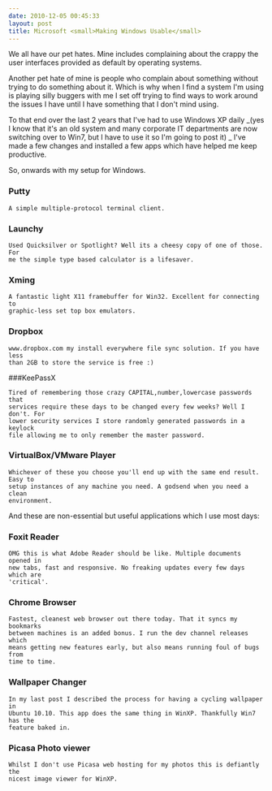 ```yaml
---
date: 2010-12-05 00:45:33
layout: post
title: Microsoft <small>Making Windows Usable</small>
---
```


We all have our pet hates. Mine includes complaining about the crappy the user
interfaces provided as default by operating systems.

Another pet hate of mine is people who complain about something without trying
to do something about it. Which is why when I find a system I'm using is playing
silly buggers with me I set off trying to find ways to work around the issues I
have until I have something that I don't mind using.

To that end over the last 2 years that I've had to use Windows XP daily _(yes I
know that it's an old system and many corporate IT departments are now switching
over to Win7, but I have to use it so I'm going to post it) _ I've made a few
changes and installed a few apps which have helped me keep productive.

So, onwards with my setup for Windows.

### Putty

    A simple multiple-protocol terminal client.

### Launchy

    Used Quicksilver or Spotlight? Well its a cheesy copy of one of those. For
    me the simple type based calculator is a lifesaver.

### Xming

    A fantastic light X11 framebuffer for Win32. Excellent for connecting to
    graphic-less set top box emulators.

### Dropbox

    www.dropbox.com my install everywhere file sync solution. If you have less
    than 2GB to store the service is free :)

###KeePassX

    Tired of remembering those crazy CAPITAL,number,lowercase passwords that
    services require these days to be changed every few weeks? Well I don't. For
    lower security services I store randomly generated passwords in a keylock
    file allowing me to only remember the master password.

### VirtualBox/VMware Player

    Whichever of these you choose you'll end up with the same end result. Easy to
    setup instances of any machine you need. A godsend when you need a clean
    environment.

And these are non-essential but useful applications which I use most days:

### Foxit Reader

    OMG this is what Adobe Reader should be like. Multiple documents opened in
    new tabs, fast and responsive. No freaking updates every few days which are
    'critical'.

### Chrome Browser

    Fastest, cleanest web browser out there today. That it syncs my bookmarks
    between machines is an added bonus. I run the dev channel releases which
    means getting new features early, but also means running foul of bugs from
    time to time.

### Wallpaper Changer

    In my last post I described the process for having a cycling wallpaper in
    Ubuntu 10.10. This app does the same thing in WinXP. Thankfully Win7 has the
    feature baked in.

### Picasa Photo viewer

    Whilst I don't use Picasa web hosting for my photos this is defiantly the
    nicest image viewer for WinXP.




